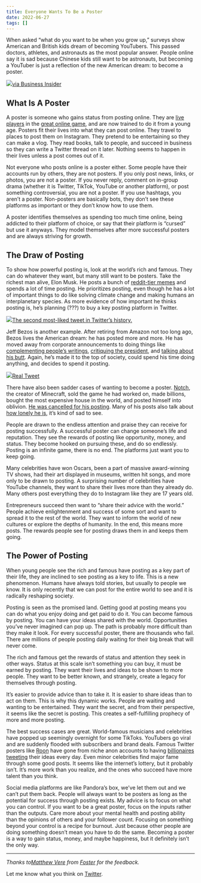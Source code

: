```yaml
---
title: Everyone Wants To Be a Poster
date: 2022-06-27
tags: []
---
```

When asked “what do you want to be when you grow up,” surveys show American and British kids dream of becoming YouTubers. This passed doctors, athletes, and astronauts as the most popular answer. People online say it is sad because Chinese kids still want to be astronauts, but becoming a YouTuber is just a reflection of the new American dream: to become a poster.

![](https://lh5.googleusercontent.com/yceSNpfEEiX2SMohlwVY_jY3puQjKaqFC_wtiwDtnE3iUyqJUAa47EKNW9hvFlKZ3wkNrNdl1pzqFtSzXb4IAcZEUo1cQdVKXg_AKvOLs92OPYGGI2n9ZBbGgwrm9O3yb0pc3AK3Sr5ahwtbMw)[via Business Insider](https://www.businessinsider.com/american-kids-youtube-star-astronauts-survey-2019-7)

## **What Is A Poster**

A poster is someone who gains status from posting online. They are [live players](https://medium.com/@samo.burja/live-versus-dead-players-2b24f6e9eae2) in the [great online game](https://www.notboring.co/p/the-great-online-game), and are now trained to do it from a young age. Posters fit their lives into what they can post online. They travel to places to post them on Instagram. They pretend to be entertaining so they can make a vlog. They read books, talk to people, and succeed in business so they can write a Twitter thread on it later. Nothing seems to happen in their lives unless a post comes out of it.

Not everyone who posts online is a poster either. Some people have their accounts run by others, they are not posters. If you only post news, links, or photos, you are not a poster. If you never reply, comment on in-group drama (whether it is Twitter, TikTok, YouTube or another platform), or post something controversial, you are not a poster. If you use hashtags, you aren’t a poster. Non-posters are basically bots, they don’t see these platforms as important or they don’t know how to use them.

A poster identifies themselves as spending too much time online, being addicted to their platform of choice, or say that their platform is “cursed” but use it anyways. They model themselves after more successful posters and are always striving for growth.

## **The Draw of Posting**

To show how powerful posting is, look at the world’s rich and famous. They can do whatever they want, but many still want to be posters. Take the richest man alive, Elon Musk. He posts a bunch of [reddit-tier memes](https://twitter.com/elonmusk/status/1539275446625476614?s=20&t=YEl2OokbpWwG7a4BJ65jfw) and spends a lot of time posting. He prioritizes posting, even though he has a lot of important things to do like solving climate change and making humans an interplanetary species. As more evidence of how important he thinks posting is, he’s planning (???) to buy a key posting platform in Twitter.

![](https://lh3.googleusercontent.com/SLtMDU9oc4bl8lQZ_5uO2mNS1LcgFjyLyk9VzszRvv-MBYEyUc9dNVyuTrtG-9iCONMoX6kSDtS7vLuY5eUu2JgVS1omwJGR4Sunv8fkziXyaGG4_39weP646Z3tr_li8luCeP0_Gt0ulGenbQ)[The second most-liked tweet in Twitter’s history.](https://twitter.com/elonmusk/status/1519480761749016577?lang=en)

Jeff Bezos is another example. After retiring from Amazon not too long ago, Bezos lives the American dream: he has posted more and more. He has moved away from corporate announcements to doing things like [complementing people’s writings](https://twitter.com/JeffBezos/status/1514689258535145474?s=20&t=0sttRsxZSnq0GCf9oKJvZQ), [critiquing the president](https://twitter.com/JeffBezos/status/1526239512958865409?s=20&t=Ze0TkQdPgYXmS_J5YChFtw), and [talking about his butt](https://twitter.com/JeffBezos/status/1526991097985122304?cxt=HHwWgICyqYaU-7AqAAAA). Again, he’s made it to the top of society, could spend his time doing anything, and decides to spend it posting.

![](https://lh3.googleusercontent.com/ohp_W3vIluWui4BLeT2tYW8uRFXvregKN-VR1nLvFd9szovloyBAlQT9Jq_Y_r1HcFG-fgxunkklpo7nNzoH3oFVRcsuH3S28gnQFxQtgtVOjxO9KoGDJJZXskou-Su7oM4IL5vAwigrvcpYMw)[Real Tweet](https://twitter.com/JeffBezos/status/1526991097985122304?s=20&t=Ze0TkQdPgYXmS_J5YChFtw)

There have also been sadder cases of wanting to become a poster. [Notch](https://twitter.com/notch/?lang=en), the creator of Minecraft, sold the game he had worked on, made billions, bought the most expensive house in the world, and posted himself into oblivion. [He was cancelled for his posting](https://www.gq.com/story/notch-whiteness-tweets). Many of his posts also talk about [how lonely he is](https://twitter.com/notch), it’s kind of sad to see.

People are drawn to the endless attention and praise they can receive for posting successfully. A successful poster can change someone’s life and reputation. They see the rewards of posting like opportunity, money, and status. They become hooked on pursuing these, and do so endlessly. Posting is an infinite game, there is no end. The platforms just want you to keep going.

Many celebrities have won Oscars, been a part of massive award-winning TV shows, had their art displayed in museums, written hit songs, and more only to be drawn to posting. A surprising number of celebrities have YouTube channels, they want to share their lives more than they already do. Many others post everything they do to Instagram like they are 17 years old.

Entrepreneurs succeed then want to “share their advice with the world.” People achieve enlightenment and success of some sort and want to spread it to the rest of the world. They want to inform the world of new cultures or explore the depths of humanity. In the end, this means more posts. The rewards people see for posting draws them in and keeps them going.

## **The Power of Posting**

When young people see the rich and famous have posting as a key part of their life, they are inclined to see posting as a key to life. This is a new phenomenon. Humans have always told stories, but usually to people we know. It is only recently that we can post for the entire world to see and it is radically reshaping society.

Posting is seen as the promised land. Getting good at posting means you can do what you enjoy doing and get paid to do it. You can become famous by posting. You can have your ideas shared with the world. Opportunities you’ve never imagined can pop up. The path is probably more difficult than they make it look. For every successful poster, there are thousands who fail. There are millions of people posting daily waiting for their big break that will never come.

The rich and famous get the rewards of status and attention they seek in other ways. Status at this scale isn’t something you can buy, it must be earned by posting. They want their lives and ideas to be shown to more people. They want to be better known, and strangely, create a legacy for themselves through posting.

It’s easier to provide advice than to take it. It is easier to share ideas than to act on them. This is why this dynamic works. People are waiting and wanting to be entertained. They want the secret, and from their perspective, it seems like the secret is posting. This creates a self-fulfilling prophecy of more and more posting.

The best success cases are great. World-famous musicians and celebrities have popped up seemingly overnight for some TikToks. YouTubers go viral and are suddenly flooded with subscribers and brand deals. Famous Twitter posters like [Roon](https://twitter.com/tszzl?ref_src=twsrc%5Egoogle%7Ctwcamp%5Eserp%7Ctwgr%5Eauthor) have gone from niche anon accounts to having [billionaires tweeting](https://twitter.com/pmarca/status/1504699685855850496) their ideas every day. Even minor celebrities find major fame through some good posts. It seems like the internet’s lottery, but it probably isn’t. It’s more work than you realize, and the ones who succeed have more talent than you think.

Social media platforms are like Pandora’s box, we’ve let them out and we can’t put them back. People will always want to be posters as long as the potential for success through posting exists. My advice is to focus on what you can control. If you want to be a great poster, focus on the inputs rather than the outputs. Care more about your mental health and posting ability than the opinions of others and your follower count. Focusing on something beyond your control is a recipe for burnout. Just because other people are doing something doesn’t mean you have to do the same. Becoming a poster is a way to gain status, money, and maybe happiness, but it definitely isn’t the only way.

* * *

_Thanks to[Matthew Vere](http://www.matthewvere.com) from [Foster](https://www.foster.co/) for the feedback._

Let me know what you think on [Twitter](http://twitter.com/ianvanagas).
